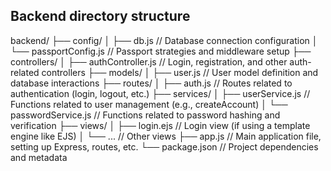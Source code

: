 ## Backend directory structure

backend/
├── config/
│ ├── db.js // Database connection configuration
│ └── passportConfig.js // Passport strategies and middleware setup
├── controllers/
│ ├── authController.js // Login, registration, and other auth-related controllers
├── models/
│ ├── user.js // User model definition and database interactions
├── routes/
│ ├── auth.js // Routes related to authentication (login, logout, etc.)
├── services/
│ ├── userService.js // Functions related to user management (e.g., createAccount)
│ └── passwordService.js // Functions related to password hashing and verification
├── views/
│ ├── login.ejs // Login view (if using a template engine like EJS)
│ └── ... // Other views
├── app.js // Main application file, setting up Express, routes, etc.
└── package.json // Project dependencies and metadata
